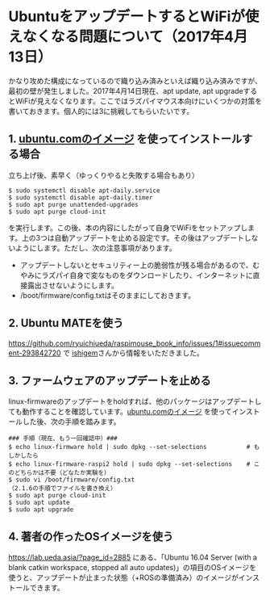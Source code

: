 # UbuntuをアップデートするとWiFiが使えなくなる問題について（2017年4月13日）

かなり攻めた構成になっているので織り込み済みといえば織り込み済みですが、最初の壁が発生しました。2017年4月14日現在、apt update, apt upgradeするとWiFiが見えなくなります。ここではラズパイマウス本向けにいくつかの対策を書いておきます。個人的には3に挑戦してもらいたいです。

## 1. [ubuntu.comのイメージ](https://wiki.ubuntu.com/ARM/RaspberryPi) を使ってインストールする場合

立ち上げ後、素早く（ゆっくりやると失敗する場合もあり）

```
$ sudo systemctl disable apt-daily.service
$ sudo systemctl disable apt-daily.timer
$ sudo apt purge unattended-upgrades
$ sudo apt purge cloud-init
```

を実行します。この後、本の内容にしたがって自身でWiFiをセットアップします。上の3つは自動アップデートを止める設定です。その後はアップデートしないようにします。ただし、次の注意事項があります。

* アップデートしないとセキュリティー上の脆弱性が残る場合があるので、むやみにラズパイ自身で変なものをダウンロードしたり、インターネットに直接露出させないようにします。
* /boot/firmware/config.txtはそのままにしておきます。

## 2. Ubuntu MATEを使う

https://github.com/ryuichiueda/raspimouse_book_info/issues/1#issuecomment-293842720 で [ishigem](https://github.com/ishigem)さんから情報をいただきました。

## 3. ファームウェアのアップデートを止める

linux-firmwareのアップデートをholdすれば、他のパッケージはアップデートしても動作することを確認しています。[ubuntu.comのイメージ](https://wiki.ubuntu.com/ARM/RaspberryPi) を使ってインストールした後、次の手順を踏みます。

```
### 手順（現在、もう一回確認中）###
$ echo linux-firmware hold | sudo dpkg --set-selections           # もしかしたら
$ echo linux-firmware-raspi2 hold | sudo dpkg --set-selections    # このどちらかは不要（どなたか実験を）
$ sudo vi /boot/firmware/config.txt
（2.1.6の手順でファイルを書き換え）
$ sudo apt purge cloud-init
$ sudo apt update
$ sudo apt upgrade
```

## 4. 著者の作ったOSイメージを使う

https://lab.ueda.asia/?page_id=2885 にある、「Ubuntu 16.04 Server (with a blank catkin workspace, stopped all auto updates)」の項目のOSイメージを使うと、アップデートが止まった状態（+ROSの準備済み）のイメージがインストールできます。
 

